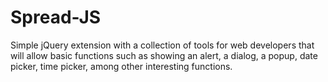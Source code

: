 # Spread-JS
Simple jQuery extension with a collection of tools for web developers that will allow basic functions such as showing an alert, a dialog, a popup, date picker, time picker, among other interesting functions.
